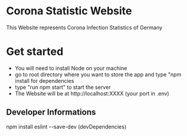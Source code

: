 # Corona Statistic Website
This Website represents Corona Infection Statistics of Germany

# Get started
* You will need to install Node on your machine
* go to root directory where you want to store the app and type "npm install for dependencies
* type "run npm start" to start the server
* The Website will be at http://localhost:XXXX (your port in .env)


## Developer Informations
npm install eslint --save-dev (devDependencies)